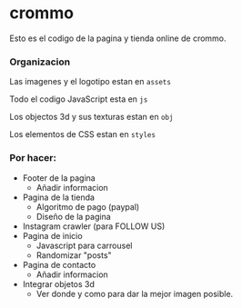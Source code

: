 # crommo
Esto es el codigo de la pagina y tienda  online de crommo.

### Organizacion

Las imagenes y el logotipo estan en `assets`

Todo el codigo JavaScript esta en `js`

Los objectos 3d y sus texturas estan en `obj`

Los elementos de CSS estan en `styles`

### Por hacer:

* Footer de la pagina
  * Añadir informacion
* Pagina de la tienda
  * Algoritmo de pago (paypal)
  * Diseño de la pagina
* Instagram crawler (para FOLLOW US)
* Pagina de inicio
  * Javascript para carrousel
  * Randomizar "posts"
* Pagina de contacto
  * Añadir informacion
* Integrar objetos 3d
  * Ver donde y como para dar la mejor imagen posible.
